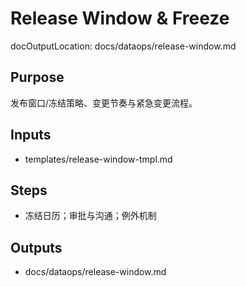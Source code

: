 # Release Window & Freeze

docOutputLocation: docs/dataops/release-window.md

## Purpose

发布窗口/冻结策略、变更节奏与紧急变更流程。

## Inputs

- templates/release-window-tmpl.md

## Steps

- 冻结日历；审批与沟通；例外机制

## Outputs

- docs/dataops/release-window.md
